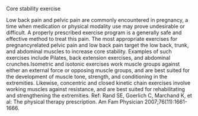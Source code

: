 Core stability exercise

Low back pain and pelvic pain are commonly encountered in pregnancy, a time when medication or physical modality use may prove undesirable or difficult. A properly prescribed exercise program is a generally safe and effective method to treat this pain. The most appropriate exercises for pregnancyrelated pelvic pain and low back pain target the low back, trunk, and abdominal muscles to increase core stability. Examples of such exercises include Pilates, back extension exercises, and abdominal crunches.Isometric and isotonic exercises work muscle groups against either an external force or opposing muscle groups, and are best suited for the development of muscle tone, strength, and conditioning in the extremities. Likewise, concentric and closed kinetic chain exercises involve working muscles against resistance, and are best suited for rehabilitating and strengthening the extremities.
Ref: Rand SE, Goerlich C, Marchand K, et al: The physical therapy prescription. Am Fam Physician 2007;76(11):1661-1666.